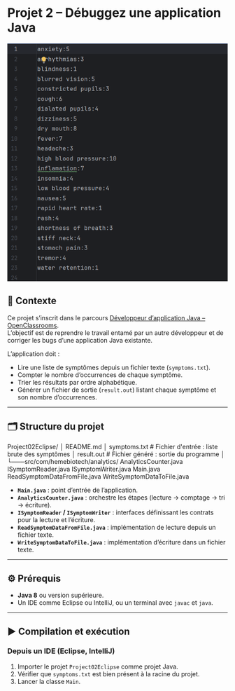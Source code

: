 

# Projet 2 – Débuggez une application Java

![Illustration du projet](images/readme/result.png)

## 📌 Contexte
Ce projet s’inscrit dans le parcours [Développeur d’application Java – OpenClassrooms](https://openclassrooms.com/fr/paths/883-developpeur-dapplication-java).  
L’objectif est de reprendre le travail entamé par un autre développeur et de corriger les bugs d’une application Java existante.

L’application doit :
- Lire une liste de symptômes depuis un fichier texte (`symptoms.txt`).
- Compter le nombre d’occurrences de chaque symptôme.
- Trier les résultats par ordre alphabétique.
- Générer un fichier de sortie (`result.out`) listant chaque symptôme et son nombre d’occurrences.

---

## 🗂️ Structure du projet
Project02Eclipse/
│ README.md
│ symptoms.txt # Fichier d'entrée : liste brute des symptômes
│ result.out # Fichier généré : sortie du programme
│
└───src/com/hemebiotech/analytics/
AnalyticsCounter.java
ISymptomReader.java
ISymptomWriter.java
Main.java
ReadSymptomDataFromFile.java
WriteSymptomDataToFile.java


- **`Main.java`** : point d’entrée de l’application.  
- **`AnalyticsCounter.java`** : orchestre les étapes (lecture → comptage → tri → écriture).  
- **`ISymptomReader` / `ISymptomWriter`** : interfaces définissant les contrats pour la lecture et l’écriture.  
- **`ReadSymptomDataFromFile.java`** : implémentation de lecture depuis un fichier texte.  
- **`WriteSymptomDataToFile.java`** : implémentation d’écriture dans un fichier texte.  

---

## ⚙️ Prérequis
- **Java 8** ou version supérieure.  
- Un IDE comme Eclipse ou IntelliJ, ou un terminal avec `javac` et `java`.  

---

## ▶️ Compilation et exécution

### Depuis un IDE (Eclipse, IntelliJ)
1. Importer le projet `Project02Eclipse` comme projet Java.  
2. Vérifier que `symptoms.txt` est bien présent à la racine du projet.  
3. Lancer la classe `Main`.  

